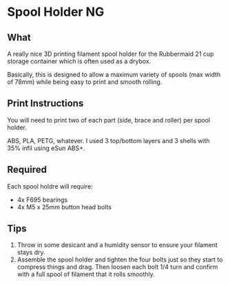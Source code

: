 # Spool Holder NG

## What

A really nice 3D printing filament spool holder for the Rubbermaid 21 cup
storage container which is often used as a drybox.

Basically, this is designed to allow a maximum variety of spools (max width of 
78mm) while being easy to print and smooth rolling.

## Print Instructions

You will need to print two of each part (side, brace and roller) per spool holder.

ABS, PLA, PETG, whatever.  I used 3 top/bottom layers and 3 shells with 35% infil
using eSun ABS+.

## Required

Each spool holdre will require:

* 4x F695 bearings
* 4x M5 x 25mm button head bolts

## Tips

1. Throw in some desicant and a humidity sensor to ensure your filament stays dry.
1.  Assemble the spool holder and tighten the four bolts just so they start to compress
things and drag.  Then loosen each bolt 1/4 turn and confirm with a full spool of
filament that it rolls smoothly.
